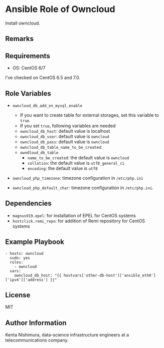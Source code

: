 Ansible Role of Owncloud
=========

Install owncloud.

Remarks
------------



Requirements
------------

* OS: CentOS 6/7

I've checked on CentOS 6.5 and 7.0.

Role Variables
--------------

* ``owncloud_db_add_on_mysql_enable``
  * If you want to create table for external storages, set this variable to ``true``.
  * If you set ``true``, following variables are needed
  * ``owncloud_db_host``: default value is localhost
  * ``owncloud_db_user``: default value is ``owncloud``
  * ``owncloud_db_pass``: default value is ``owncloud``
  * ``owncloud_db_table_name_to_be_created``:
  * ``owndloud_db_table``
    * ``name_to_be_created``: the default value is ``owncloud``
    * ``collation``: the default value is ``utf8_general_ci``
    * ``encoding``: the default value is ``utf8``

* ``owncloud_php_timezone``: timezone configuration in ``/etc/php.ini``
* ``owncloud_php_default_char``: timezone configuration in ``/etc/php.ini``.

Dependencies
------------

* ``magnus919.epel``: for installation of EPEL for CentOS systems
* ``hostclick.remi_repo``: for addition of Remi repository for CentOS systems


Example Playbook
----------------

    - hosts: owncloud
      sudo: yes
      roles:
        - owncloud
      vars:
        owncloud_db_host: "{{ hostvars['other-db-host']['ansible_eth0']['ipv4']['address'] }}"

License
-------

MIT

Author Information
------------------

Kenta Nishimura, data-science infrastructure engineers at a telecommunications company.
